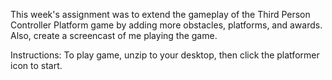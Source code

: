 This week's assignment was to extend the gameplay of the Third Person Controller Platform game by 
adding more obstacles, platforms, and awards.  Also, create a screencast of me playing the game.

Instructions:
To play game, unzip to your desktop, then click the platformer icon to start.
